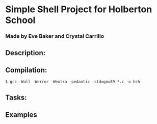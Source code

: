 # Simple Shell Project for Holberton School
### Made by Eve Baker and Crystal Carrillo

## Description:




## Compilation:

```$ gcc -Wall -Werror -Wextra -pedantic -std=gnu89 *.c -o hsh ```


## Tasks:


## Examples
